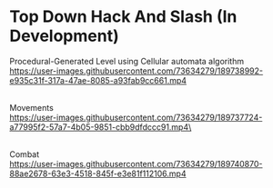 # Top Down Hack And Slash (In Development)
Procedural-Generated Level using Cellular automata algorithm<br/>
https://user-images.githubusercontent.com/73634279/189738992-e935c31f-317a-47ae-8085-a93fab9cc661.mp4
<br/><br/>

Movements<br/>
https://user-images.githubusercontent.com/73634279/189737724-a77995f2-57a7-4b05-9851-cbb9dfdccc91.mp4\
<br/><br/>

Combat<br/>
https://user-images.githubusercontent.com/73634279/189740870-88ae2678-63e3-4518-845f-e3e81f112106.mp4
